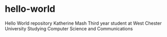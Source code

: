# hello-world
Hello World repository
Katherine Mash 
Third year student at West Chester University
Studying Computer Science and Communications
